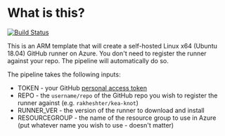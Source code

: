 # What is this?

[![Build Status](https://dev.azure.com/rakheshster/Azure%20Build/_apis/build/status/rakheshster.github-runner-on-ubuntu?branchName=master)](https://dev.azure.com/rakheshster/Azure%20Build/_build/latest?definitionId=2&branchName=master)

This is an ARM template that will create a self-hosted Linux x64 (Ubuntu 18.04) GitHub runner on Azure. You don't need to register the runner against your repo. The pipeline will automatically do so. 

The pipeline takes the following inputs:
  * TOKEN - your GitHub [personal access token](https://docs.github.com/en/github/authenticating-to-github/creating-a-personal-access-token)
  * REPO - the `username/repo` of the GitHub repo you wish to register the runner against (e.g. `rakheshter/kea-knot`)
  * RUNNER_VER - the version of the runner to download and install 
  * RESOURCEGROUP - the name of the resource group to use in Azure (put whatever name you wish to use - doesn't matter)